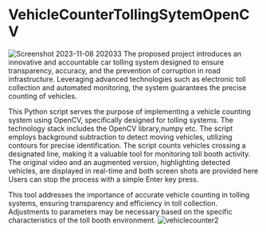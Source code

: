 # VehicleCounterTollingSytemOpenCV
![Screenshot 2023-11-08 202033](https://github.com/ANUJT65/VehicleCounterTollingSytemOpenCV/assets/123918593/33f884dc-a861-4c7c-b433-416b2e7e2c23)
The proposed project introduces an innovative and accountable car tolling system designed to ensure transparency, accuracy, and the prevention of corruption in road infrastructure. Leveraging advanced technologies such as electronic toll collection and automated monitoring, the system guarantees the precise counting of vehicles. 

This Python script serves the purpose of implementing a vehicle counting system using OpenCV, specifically designed for tolling systems.
The technology stack includes the OpenCV library,numpy etc. The script employs background subtraction to detect moving vehicles, utilizing contours for precise identification.
The script counts vehicles crossing a designated line, making it a valuable tool for monitoring toll booth activity.
The original video and an augmented version, highlighting detected vehicles, are displayed in real-time and both screen shots are provided here
Users can stop the process with a simple Enter key press.

This tool addresses the importance of accurate vehicle counting in tolling systems, ensuring transparency and efficiency in toll collection. Adjustments to parameters may be necessary based on the specific characteristics of the toll booth environment.
![vehiclecounter2](https://github.com/ANUJT65/VehicleCounterTollingSytemOpenCV/assets/123918593/02b3fa73-2a5a-46b1-b226-5138609abaee)
